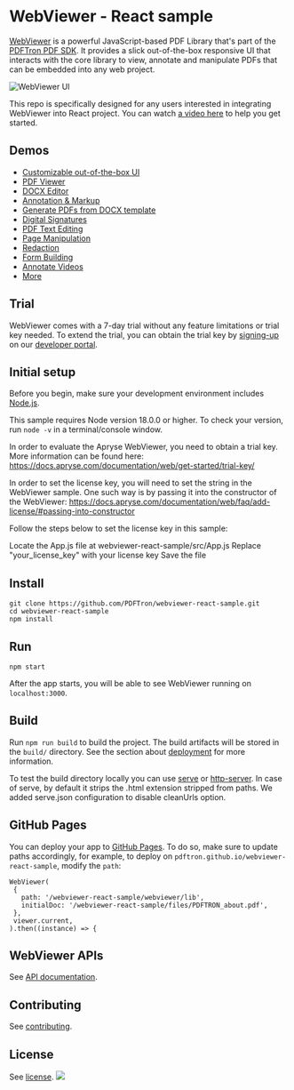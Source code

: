 # WebViewer - React sample

[WebViewer](https://www.pdftron.com/documentation/web/) is a powerful JavaScript-based PDF Library that's part of the [PDFTron PDF SDK](https://www.pdftron.com). It provides a slick out-of-the-box responsive UI that interacts with the core library to view, annotate and manipulate PDFs that can be embedded into any web project.

![WebViewer UI](https://www.pdftron.com/downloads/pl/webviewer-ui.png)

This repo is specifically designed for any users interested in integrating WebViewer into React project. You can watch [a video here](https://youtu.be/bVhWXuLSL0k) to help you get started.

## Demos

- [Customizable out-of-the-box UI](https://showcase.apryse.com/toolbar-customization)
- [PDF Viewer](https://showcase.apryse.com/)
- [DOCX Editor](https://showcase.apryse.com/office-editor)
- [Annotation & Markup](https://showcase.apryse.com/annotation-permissions)
- [Generate PDFs from DOCX template](https://showcase.apryse.com/office-template-fill)
- [Digital Signatures](https://showcase.apryse.com/digital-signatures)
- [PDF Text Editing](https://showcase.apryse.com/pdf-editing)
- [Page Manipulation](https://showcase.apryse.com/pdf-page-manipulation-api)
- [Redaction](https://showcase.apryse.com/redaction)
- [Form Building](https://showcase.apryse.com/pdf-form-build)
- [Annotate Videos](https://showcase.apryse.com/annotate-video-frames)
- [More](https://showcase.apryse.com/)

## Trial

WebViewer comes with a 7-day trial without any feature limitations or trial key needed. To extend the trial, you can obtain the trial key by [signing-up](https://dev.apryse.com/) on our [developer portal](https://dev.apryse.com/).

## Initial setup

Before you begin, make sure your development environment includes [Node.js](https://nodejs.org/en/).

This sample requires Node version 18.0.0 or higher. To check your version, run `node -v` in a terminal/console window.

In order to evaluate the Apryse WebViewer, you need to obtain a trial key. More information can be found here: https://docs.apryse.com/documentation/web/get-started/trial-key/

In order to set the license key, you will need to set the string in the WebViewer sample. One such way is by passing it into the constructor of the WebViewer: https://docs.apryse.com/documentation/web/faq/add-license/#passing-into-constructor

Follow the steps below to set the license key in this sample:

Locate the App.js file at webviewer-react-sample/src/App.js
Replace "your_license_key" with your license key
Save the file

## Install

```
git clone https://github.com/PDFTron/webviewer-react-sample.git
cd webviewer-react-sample
npm install
```

## Run

```
npm start
```

After the app starts, you will be able to see WebViewer running on `localhost:3000`.

## Build

Run `npm run build` to build the project. The build artifacts will be stored in the `build/` directory. See the section about [deployment](https://facebook.github.io/create-react-app/docs/deployment) for more information.

To test the build directory locally you can use [serve](https://www.npmjs.com/package/serve) or [http-server](https://www.npmjs.com/package/http-server). In case of serve, by default it strips the .html extension stripped from paths. We added serve.json configuration to disable cleanUrls option.

## GitHub Pages
You can deploy your app to [GitHub Pages](https://pdftron.github.io/webviewer-react-sample/). To do so, make sure to update paths accordingly, for example, to deploy on `pdftron.github.io/webviewer-react-sample`, modify the `path`:

```
WebViewer(
 {
   path: '/webviewer-react-sample/webviewer/lib',
   initialDoc: '/webviewer-react-sample/files/PDFTRON_about.pdf',
 },
 viewer.current,
).then((instance) => {
```

## WebViewer APIs

See [API documentation](https://www.pdftron.com/documentation/web/guides/ui/apis).

## Contributing

See [contributing](./CONTRIBUTING.md).

## License

See [license](./LICENSE).
![](https://onepixel.pdftron.com/webviewer-react-sample)
